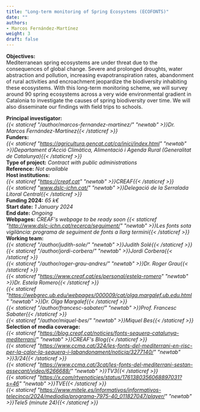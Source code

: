 ```yaml
---
title: "Long-term monitoring of Spring Ecosystems (ECOFONTS)"
date: ""
authors:
- Marcos Fernández-Martínez
weight: 3
draft: false
---
```


**Objectives:**<br />
Mediterranean spring ecosystems are under threat due to the consequences of global change. Severe and prolonged droughts, water abstraction and pollution, increasing evapotranspiration rates, abandonment of rural activities and encroachment jeopardize the biodiversity inhabiting these ecosystems. With this long-term monitoring scheme, we will survey around 90 spring ecosystems across a very wide environmental gradient in Catalonia to investigate the causes of spring biodiversity over time. We will also disseminate our findings with field trips to schools.<br />


**Principal investigator:**<br />
*{{< staticref "/author/marcos-fernandez-martinez/" "newtab" >}}Dr. Marcos Fernández-Martínez{{< /staticref >}}*<br />
**Funders:** <br />
*{{< staticref "https://agricultura.gencat.cat/ca/inici/index.html" "newtab" >}}Departament d'Acció Climàtica, Alimentació i Agenda Rural (Generalitat de Catalunya){{< /staticref >}}*<br />
**Type of project:** *Contract with public administrations*<br />
**Reference:** *Not available* <br />
**Host institutions:** <br />
*{{< staticref "https://creaf.cat" "newtab" >}}CREAF{{< /staticref >}}*<br />
*{{< staticref "www.dslc-ichn.cat/" "newtab" >}}Delegació de la Serralada Litoral Central{{< /staticref >}}*<br />
**Funding 2024:** *65 k€*<br />
**Start date:** *1 January 2024*<br />
**End date:** *Ongoing*<br />
**Webpages:** 
*CREAF's webpage to be ready soon*
*{{< staticref "http://www.dslc-ichn.cat/recerca/seguiment/" "newtab" >}}Les fonts sota vigilància: programa de seguiment de fonts a llarg termini{{< /staticref >}}*<br />
**Working team:**<br />
*{{< staticref "/author/judith-sole/" "newtab" >}}Judith Solé{{< /staticref >}}*<br />
*{{< staticref "/author/jordi-corbera/" "newtab" >}}Jordi Corbera{{< /staticref >}}*<br />
*{{< staticref "/author/roger-grau-andres/" "newtab" >}}Dr. Roger Grau{{< /staticref >}}*<br />
*{{< staticref "https://www.creaf.cat/es/personal/estela-romero" "newtab" >}}Dr. Estela Romero{{< /staticref >}}*<br />
*{{< staticref "https://webgrec.ub.edu/webpages/000009/cat/olga.margalef.ub.edu.html" "newtab" >}}Dr. Olga Margalef{{< /staticref >}}*<br />
*{{< staticref "/author/francesc-sabater/" "newtab" >}}Prof. Francesc Sabater{{< /staticref >}}*<br />
*{{< staticref "/author/miquel-bes/" "newtab" >}}Miquel Bes{{< /staticref >}}*<br />
**Selection of media coverage:**<br />
*{{< staticref "https://blog.creaf.cat/noticies/fonts-sequera-catalunya-mediterrani/" "newtab" >}}CREAF's Blog{{< /staticref >}}*<br />
*{{< staticref "https://www.ccma.cat/324/les-fonts-del-mediterrani-en-risc-per-la-calor-la-sequera-i-labandonament/noticia/3277140/" "newtab" >}}3/24{{< /staticref >}}*<br />
*{{< staticref "https://www.ccma.cat/3cat/les-fonts-del-mediterrani-sestan-assecant/video/6266688/" "newtab" >}}TV3{{< /staticref >}}*<br />
*{{< staticref "https://x.com/rtvenoticies/status/1761380356068897031?s=46" "newtab" >}}TVE{{< /staticref >}}*<br />
*{{< staticref "https://www.mitele.es/informativos/informativos-telecinco/2024/mediodia/programa-7975-40_011827047/player/" "newtab" >}}Tele5 (minute 24){{< /staticref >}}*<br />

